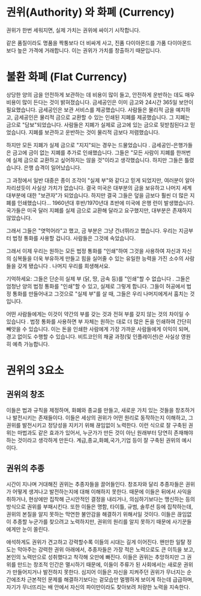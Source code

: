 # 권위(Authority) 와 화폐 (Currency)
권위가 한번 세워지면, 실제 가치는 권위에 싸이기 시작합니다.

같은 품질이라도 명품을 짝퉁보다 더 비싸게 사고, 진품 다이아몬드를 가품 다이아몬드보다 높은 가격에 거래합니다. 이는 권위가 가치를 창출하기 때문입니다.



# 불환 화폐 (Flat Currency)

상당한 양의 금을 안전하게 보관하는 데 비용이 많이 들고, 안전하게 운반하는 데도 매우 비용이 많이 든다는 것이 밝혀졌습니다. 금세공인은 이미 금고와 24시간 365일 보안이 필요했습니다. 금세공인은 보관 서비스를 제공했습니다. 사람들은 물리적 금을 예치하고, 금세공인은 물리적 금으로 교환할 수 있는 인쇄된 지폐를 제공했습니다. 그 지폐는 금으로 "담보"되었습니다. 사람들은 지폐가 실제로 금고에 있는 금으로 뒷받침된다고 믿었습니다. 지폐를 보관하고 운반하는 것이 물리적 금보다 저렴했습니다.

하지만 모든 지폐가 실제 금으로 "지지"되는 경우는 드물었습니다 . 금세공인-은행가들은 금고에 금이 없는 지폐를 추가로 인쇄했습니다. 그들은 "모든 사람이 지폐를 한꺼번에 실제 금으로 교환하고 싶어하지는 않을 것"이라고 생각했습니다. 하지만 그들은 틀렸습니다. 은행 습격이 일어났습니다.

그 과정에서 일반 대중은 종이 조각이 "실제 부"와 같다고 믿게 되었지만, 여러분이 알아차리셨듯이 사실상 가치가 없습니다. 결국 미국은 대부분의 금을 보유하고 나머지 세계 대부분에 대한 "보관자"가 되었습니다. 하지만 결국 그들은 덮을 금보다 훨씬 더 많은 지폐를 인쇄했습니다... 1960년대 후반/1970년대 초반에 미국에 은행 런이 발생했습니다. 국가들은 미국 달러 지폐를 실제 금으로 교환해 달라고 요구했지만, 대부분은 존재하지 않았습니다.

그래서 그들은 "엿먹어라"고 했고, 금 부분은 그냥 건너뛰라고 했습니다. 우리는 지금부터 법정 통화를 사용할 겁니다. 사람들은 그것에 속았습니다.

그래서 이제 우리는 원하는 모든 법정 통화를 "인쇄"하여 그것을 사용하여 자신과 자신의 심복들을 더욱 부유하게 만들고 힘을 실어줄 수 있는 유일한 능력을 가진 소수의 사람들을 갖게 됐습니다 . 나머지 우리를 희생해서요.

기억하세요: 그들은 단순히 실제 부 (닭, 땅, 금속 등)를 "인쇄"할 수 없습니다 . 그들은 엄청난 양의 법정 통화를 "인쇄"할 수 있고, 실제로 그렇게 합니다. 그들이 허공에서 법정 통화를 만들어내고 그것으로 "실제 부"를 살 때, 그들은 우리 나머지에게서 훔치는 것입니다.

어떤 사람들에게는 이것이 약간의 부를 갖는 것과 전혀 부를 갖지 않는 것의 차이일 수 있습니다 . 법정 통화를 사용하면 부 자체는 원하는 대로 더 많은 돈을 인쇄하여 간단히 빼앗을 수 있습니다. 이는 돈을 인쇄한 사람에게 가장 가까운 사람들에게 이익이 되며, 경고 없이도 수행할 수 있습니다. 비트코인의 채굴 과정(및 인플레이션)은 사실상 영원히 예측 가능합니다.

# 권위의 3요소

## 권위의 창조
이들은 법과 규칙을 제정하며, 화폐와 종교를 만들고, 새로운 가치 있는 것들을 창조하거나 발전시키는 존재들이다. 이들은 세상의 권위가 어떤 원리로 동작하는지 이해하고, 그 권위를 발전시키고 정당성을 지키기 위해 끊임없이 노력한다. 이런 식으로 잘 구축된 권위는 마법과도 같은 효과가 있어서, 누군가가 만든 것이 아닌 원래부터 당연히 존재해야 하는 것이라고 생각하게 만든다. 계급,종교,화폐,국가,기업 등이 잘 구축된 권위의 예시이다.

## 권위의 추종
시간이 지나며 거대해진 권위는 추종자들을 끌어들인다. 창조자와 달리 추종자들은 권위가 어떻게 생겨나고 발전하는지에 대해 이해하지 못한다. 때문에 이들은 뒤에서 사익을 취하거나, 현상에만 집착해 근시안적인 결정을 내리거나, 의심하기보다는 맹신하는 등의 방식으로 권위를 부패시킨다. 또한 이들은 명함, 타이틀, 규범, 솔루션 등에 집착하는데, 권위의 본질을 알지 못하는 막연한 불안감을 해결하기 위해서일 것이다. 이들은 끊임없이 추종할 누군가를 찾으려고 노력하지만, 권위의 원리를 알지 못하기 때문에 사기꾼들에게만 눈이 쏠린다.

애석하게도 권위가 견고하고 강력할수록 이들의 시대는 길게 이어진다. 왠만한 일탈 정도는 막아주는 강력한 권위 아래에서, 추종자들은 가장 적은 노력으로도 큰 이득을 보고, 본인의 노력만으로 성취했다고 착각해 오만에 빠진다. 이들은 권위는 추앙하지만 그 권위를 만드는 창조적 인간은 멸시하기 때문에, 이들이 주류가 된 사회에서는 새로운 권위가 만들어지거나 발전하지 못한다. 심지어 이들은 자신을 지켜주던 권위가 무너지는 순간에조차 근본적인 문제를 해결하기보다는 겉모습만 멀쩡하게 보이게 하는데 급급하며, 자기가 무너뜨리는 배 안에서 자신의 파이만이라도 찾아보려 처량한 노력을 지속한다.